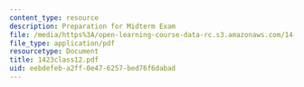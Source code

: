 ```yaml
---
content_type: resource
description: Preparation for Midterm Exam
file: /media/https%3A/open-learning-course-data-rc.s3.amazonaws.com/14-23-government-regulation-of-industry-spring-2003/eebdefeba2ff0e476257bed76f6dabad_1423class12.pdf
file_type: application/pdf
resourcetype: Document
title: 1423class12.pdf
uid: eebdefeb-a2ff-0e47-6257-bed76f6dabad
---
```

